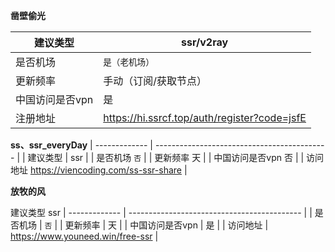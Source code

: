 **凿壁偷光**

| 建议类型 | ssr/v2ray |
| ------------- | ------------------------------------------- |
|    是否机场    | `是（老机场）`                               |
|    更新频率    | 手动（订阅/获取节点）                        |
| 中国访问是否vpn |   是                                       |
| 注册地址       |https://hi.ssrcf.top/auth/register?code=jsfE |

**ss、ssr_everyDay**
| ------------- | ------------------------------------------- |
| 建议类型 | ssr |
| 是否机场  `否` |
| 更新频率  天 |
| 中国访问是否vpn 否 |
| 访问地址  https://viencoding.com/ss-ssr-share |

**放牧的风**

建议类型  ssr
| ------------- | ------------------------------------------- |
| 是否机场   | `否` |
| 更新频率  |  天 |
| 中国访问是否vpn  | 是 |
| 访问地址 |   https://www.youneed.win/free-ssr |
